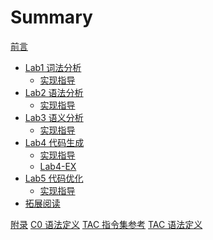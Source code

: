 # Summary

[前言]()

- [Lab1 词法分析](lab/lab1.md)
  - [实现指导](lab/lab1-guide.md)
- [Lab2 语法分析](lab/lab2.md)
  - [实现指导](lab/lab2-guide.md)
- [Lab3 语义分析](lab/lab3.md)
  - [实现指导]()
- [Lab4 代码生成](lab/lab4.md)
  - [实现指导]()
  - [Lab4-EX](lab/lab4-ex.md)
- [Lab5 代码优化](lab/lab5.md)
  - [实现指导]()
- [拓展阅读]()

[附录]()
[C0 语法定义](tac/tac-definition.md)
[TAC 指令集参考]()
[TAC 语法定义]()
